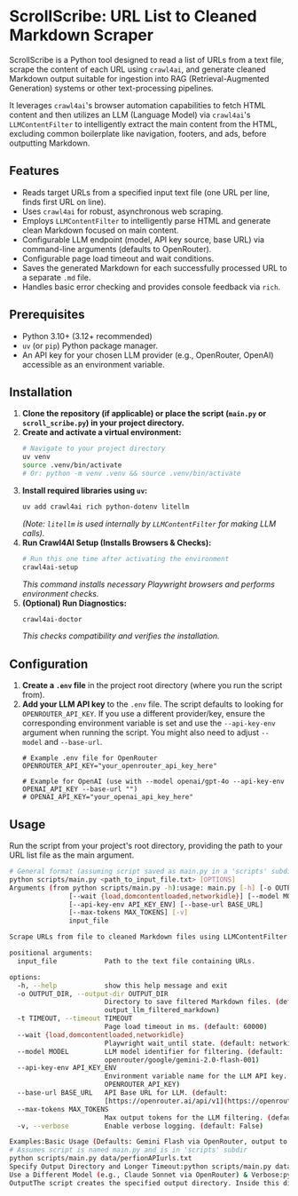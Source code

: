 # ScrollScribe: URL List to Cleaned Markdown Scraper

ScrollScribe is a Python tool designed to read a list of URLs from a text file, scrape the content of each URL using `crawl4ai`, and generate cleaned Markdown output suitable for ingestion into RAG (Retrieval-Augmented Generation) systems or other text-processing pipelines.

It leverages `crawl4ai`'s browser automation capabilities to fetch HTML content and then utilizes an LLM (Language Model) via `crawl4ai`'s `LLMContentFilter` to intelligently extract the main content from the HTML, excluding common boilerplate like navigation, footers, and ads, before outputting Markdown.

## Features

* Reads target URLs from a specified input text file (one URL per line, finds first URL on line).
* Uses `crawl4ai` for robust, asynchronous web scraping.
* Employs `LLMContentFilter` to intelligently parse HTML and generate clean Markdown focused on main content.
* Configurable LLM endpoint (model, API key source, base URL) via command-line arguments (defaults to OpenRouter).
* Configurable page load timeout and wait conditions.
* Saves the generated Markdown for each successfully processed URL to a separate `.md` file.
* Handles basic error checking and provides console feedback via `rich`.

## Prerequisites

* Python 3.10+ (3.12+ recommended)
* `uv` (or `pip`) Python package manager.
* An API key for your chosen LLM provider (e.g., OpenRouter, OpenAI) accessible as an environment variable.

## Installation

1.  **Clone the repository (if applicable) or place the script (`main.py` or `scroll_scribe.py`) in your project directory.**
2.  **Create and activate a virtual environment:**
    ```bash
    # Navigate to your project directory
    uv venv
    source .venv/bin/activate
    # Or: python -m venv .venv && source .venv/bin/activate
    ```
3.  **Install required libraries using `uv`:**
    ```bash
    uv add crawl4ai rich python-dotenv litellm
    ```
    *(Note: `litellm` is used internally by `LLMContentFilter` for making LLM calls).*
4.  **Run Crawl4AI Setup (Installs Browsers & Checks):**
    ```bash
    # Run this one time after activating the environment
    crawl4ai-setup
    ```
    *This command installs necessary Playwright browsers and performs environment checks.*
5.  **(Optional) Run Diagnostics:**
    ```bash
    crawl4ai-doctor
    ```
    *This checks compatibility and verifies the installation.*

## Configuration

1.  **Create a `.env` file** in the project root directory (where you run the script from).
2.  **Add your LLM API key** to the `.env` file. The script defaults to looking for `OPENROUTER_API_KEY`. If you use a different provider/key, ensure the corresponding environment variable is set and use the `--api-key-env` argument when running the script. You might also need to adjust `--model` and `--base-url`.
    ```dotenv
    # Example .env file for OpenRouter
    OPENROUTER_API_KEY="your_openrouter_api_key_here"

    # Example for OpenAI (use with --model openai/gpt-4o --api-key-env OPENAI_API_KEY --base-url "")
    # OPENAI_API_KEY="your_openai_api_key_here"
    ```

## Usage

Run the script from your project's root directory, providing the path to your URL list file as the main argument.

```bash
# General format (assuming script saved as main.py in a 'scripts' subdir)
python scripts/main.py <path_to_input_file.txt> [OPTIONS]
Arguments (from python scripts/main.py -h):usage: main.py [-h] [-o OUTPUT_DIR] [-t TIMEOUT]
               [--wait {load,domcontentloaded,networkidle}] [--model MODEL]
               [--api-key-env API_KEY_ENV] [--base-url BASE_URL]
               [--max-tokens MAX_TOKENS] [-v]
               input_file

Scrape URLs from file to cleaned Markdown files using LLMContentFilter.

positional arguments:
  input_file            Path to the text file containing URLs.

options:
  -h, --help            show this help message and exit
  -o OUTPUT_DIR, --output-dir OUTPUT_DIR
                        Directory to save filtered Markdown files. (default:
                        output_llm_filtered_markdown)
  -t TIMEOUT, --timeout TIMEOUT
                        Page load timeout in ms. (default: 60000)
  --wait {load,domcontentloaded,networkidle}
                        Playwright wait_until state. (default: networkidle)
  --model MODEL         LLM model identifier for filtering. (default:
                        openrouter/google/gemini-2.0-flash-001)
  --api-key-env API_KEY_ENV
                        Environment variable name for the LLM API key. (default:
                        OPENROUTER_API_KEY)
  --base-url BASE_URL   API Base URL for LLM. (default:
                        [https://openrouter.ai/api/v1](https://openrouter.ai/api/v1))
  --max-tokens MAX_TOKENS
                        Max output tokens for the LLM filtering. (default: 4096)
  -v, --verbose         Enable verbose logging. (default: False)

Examples:Basic Usage (Defaults: Gemini Flash via OpenRouter, output to output_llm_filtered_markdown/):# Assumes perfionAPIurls.txt is in a 'data' subdirectory
# Assumes script is named main.py and is in 'scripts' subdir
python scripts/main.py data/perfionAPIurls.txt
Specify Output Directory and Longer Timeout:python scripts/main.py data/perfionAPIurls.txt -o output/perfion_docs_filtered -t 90000
Use a Different Model (e.g., Claude Sonnet via OpenRouter) & Verbose:python scripts/main.py data/perfionAPIurls.txt -o output/perfion_claude -t 90000 --model openrouter/anthropic/claude-3-sonnet-20240229 -v
OutputThe script creates the specified output directory. Inside this directory, it saves one .md file for each URL that was successfully fetched and processed by the LLMContentFilter. The filename is based on the URL path (e.g., page_001_Perfion_API.md). These files contain the cleaned Markdown content intended for RAG ingestion.NotesSpeed: This script makes an LLM call for every URL, so processing time depends heavily on the number of URLs, page complexity, network speed, and the chosen LLM's response time.API Keys: Ensure the correct API key environment variable is set in your .env file and matches the --api-key-env argument (or its default).Errors: Check the console output for warnings (e.g., skipped lines, empty filter results) or errors (e.g., fetch failures, LLM API errors).